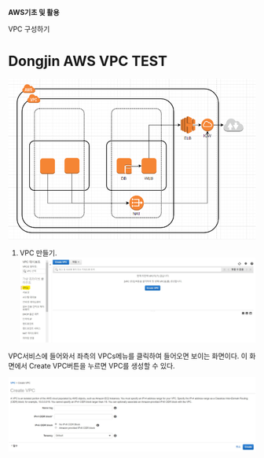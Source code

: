 **AWS기초 및 활용** 

VPC 구성하기


# Dongjin AWS VPC TEST

![구성1](https://github.com/dockerdongjin/aws-network-examples/blob/master/case2/VPC.PNG)

1. VPC 만들기.
![구성1](https://github.com/dockerdongjin/aws-network-examples/blob/master/case2/vpc_1.jpg)

VPC서비스에 들어와서 좌측의 VPCs메뉴를 클릭하여 들어오면 보이는 화면이다. 이 화면에서 Create VPC버튼을 누르면 VPC를 생성할 수 있다.

![구성1](https://github.com/dockerdongjin/aws-network-examples/blob/master/case2/vpc_2.jpg)
